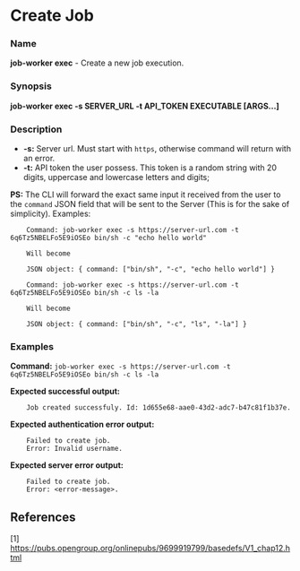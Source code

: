 # Create Job

### Name

<strong>job-worker exec</strong> - Create a new job execution.

### Synopsis

<strong>job-worker exec -s SERVER_URL -t API_TOKEN EXECUTABLE [ARGS...]</strong>

### Description

* <strong>-s:</strong> Server url. Must start with `https`, otherwise command will return with an error.
* <strong>-t:</strong> API token the user possess. This token is a random string with 20 digits, uppercase and lowercase letters and digits;

<strong>PS:</strong> The CLI will forward the exact same input it received from the user to the `command` JSON field that will be sent to the Server (This is for the sake of simplicity).
Examples:

```
    Command: job-worker exec -s https://server-url.com -t 6q6Tz5NBELFo5E9iOSEo bin/sh -c "echo hello world"
    
    Will become
    
    JSON object: { command: ["bin/sh", "-c", "echo hello world"] }
```

```
    Command: job-worker exec -s https://server-url.com -t 6q6Tz5NBELFo5E9iOSEo bin/sh -c ls -la

    Will become
    
    JSON object: { command: ["bin/sh", "-c", "ls", "-la"] }
```

### Examples

<strong>Command:</strong> `job-worker exec -s https://server-url.com -t 6q6Tz5NBELFo5E9iOSEo bin/sh -c ls -la`

<strong>Expected successful output:</strong>
```
    Job created successfuly. Id: 1d655e68-aae0-43d2-adc7-b47c81f1b37e.
```

<strong>Expected authentication error output:</strong>
```
    Failed to create job.
    Error: Invalid username.
```

<strong>Expected server error output:</strong>
```
    Failed to create job.
    Error: <error-message>.
```

## References

[1] https://pubs.opengroup.org/onlinepubs/9699919799/basedefs/V1_chap12.html